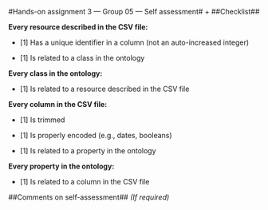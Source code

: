#Hands-on assignment 3 — Group 05 — Self assessment#
+
##Checklist##

**Every resource described in the CSV file:**

- [1] Has a unique identifier in a column (not an auto-increased integer)

- [1] Is related to a class in the ontology

**Every class in the ontology:**

- [1] Is related to a resource described in the CSV file

**Every column in the CSV file:**

- [1] Is trimmed

- [1] Is properly encoded (e.g., dates, booleans)

- [1] Is related to a property in the ontology

**Every property in the ontology:**

- [1] Is related to a column in the CSV file

##Comments on self-assessment##
_(If required)_